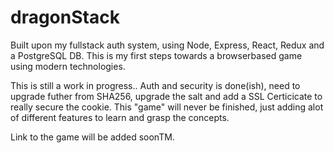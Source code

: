# dragonStack
Built upon my fullstack auth system, using Node, Express, React, Redux and a PostgreSQL DB.
This is my first steps towards a browserbased game using modern technologies.

This is still a work in progress..
Auth and security is done(ish), need to upgrade futher from SHA256, upgrade the salt and add a SSL Certicicate to really secure the cookie.
This "game" will never be finished, just adding alot of different features to learn and grasp the concepts.

Link to the game will be added soonTM.
